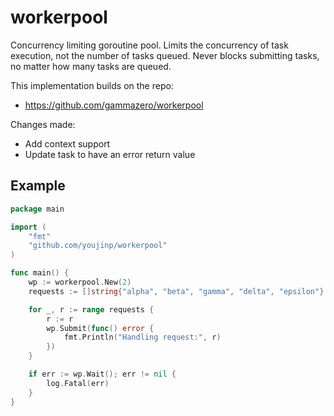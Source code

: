 # workerpool

Concurrency limiting goroutine pool. Limits the concurrency of task execution, not the number of tasks queued. Never blocks submitting tasks, no matter how many tasks are queued.

This implementation builds on the repo:

- https://github.com/gammazero/workerpool

Changes made:

- Add context support
- Update task to have an error return value

## Example

```go
package main

import (
	"fmt"
	"github.com/youjinp/workerpool"
)

func main() {
	wp := workerpool.New(2)
	requests := []string{"alpha", "beta", "gamma", "delta", "epsilon"}

	for _, r := range requests {
		r := r
		wp.Submit(func() error {
			fmt.Println("Handling request:", r)
		})
	}

    if err := wp.Wait(); err != nil {
        log.Fatal(err)
    }
}
```
